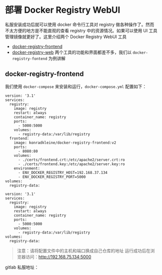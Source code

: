 # 部署 Docker Registry WebUI
私服安装成功后就可以使用 docker 命令行工具对 registry 做各种操作了。然而不太方便的地方是不能直观的查看 registry 中的资源情况。如果可以使用 UI 工具管理镜像就更好了。这里介绍两个 Docker Registry WebUI 工具
- [docker-registry-frontend](https://github.com/kwk/docker-registry-frontend)
- [docker-registry-web](https://hub.docker.com/r/hyper/docker-registry-web/)
两个工具的功能和界面都差不多，我们以 `docker-registry-fontend` 为例讲解

## docker-registry-frontend
我们使用 `docker-compose` 来安装和运行，`docker-compose.yml` 配置如下：
```
version: '3.1'
services:
  registry:
    image: registry
    restart: always
    container_name: registry
    ports:
      - 5000:5000
    volumes:
      - registry-data:/var/lib/registry
  frontend:
    image: konradkleine/docker-registry-frontend:v2
    ports:
      - 8080:80
    volumes:
      - ./certs/frontend.crt:/etc/apache2/server.crt:ro
      - ./certs/frontend.key:/etc/apache2/server.key:ro
    environment:
      - ENV_DOCKER_REGISTRY_HOST=192.168.37.134
      - ENV_DOCKER_REGISTRY_PORT=5000
volumes:
  registry-data:
```

```
version: '3.1'
services:
  registry:
    image: registry
    restart: always
    container_name: registry
    ports:
      - 5000:5000
    volumes:
      - registry-data:/var/lib/registry
volumes:
  registry-data:
```

> 注意：请将配置文件中的主机和端口换成自己仓库的地址
运行成功后在浏览器访问：http://192.168.75.134:5000


gitlab 私服地址：


